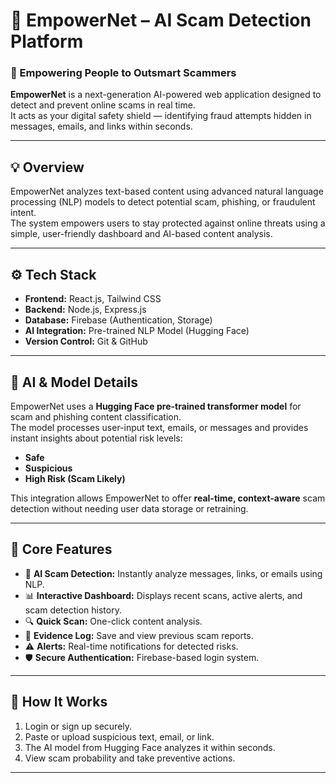 
# 🩵 EmpowerNet – AI Scam Detection Platform

### 🚨 Empowering People to Outsmart Scammers

**EmpowerNet** is a next-generation AI-powered web application designed to detect and prevent online scams in real time.  
It acts as your digital safety shield — identifying fraud attempts hidden in messages, emails, and links within seconds.

---

## 💡 Overview

EmpowerNet analyzes text-based content using advanced natural language processing (NLP) models to detect potential scam, phishing, or fraudulent intent.  
The system empowers users to stay protected against online threats using a simple, user-friendly dashboard and AI-based content analysis.

---

## ⚙️ Tech Stack

- **Frontend:** React.js, Tailwind CSS  
- **Backend:** Node.js, Express.js  
- **Database:** Firebase (Authentication, Storage)  
- **AI Integration:** Pre-trained NLP Model (Hugging Face)  
- **Version Control:** Git & GitHub  

---

## 🤖 AI & Model Details

EmpowerNet uses a **Hugging Face pre-trained transformer model** for scam and phishing content classification.  
The model processes user-input text, emails, or messages and provides instant insights about potential risk levels:
- **Safe**
- **Suspicious**
- **High Risk (Scam Likely)**

This integration allows EmpowerNet to offer **real-time, context-aware** scam detection without needing user data storage or retraining.

---

## 🧭 Core Features

- 🧠 **AI Scam Detection:** Instantly analyze messages, links, or emails using NLP.
- 📊 **Interactive Dashboard:** Displays recent scans, active alerts, and scam detection history.
- 🔍 **Quick Scan:** One-click content analysis.
- 📁 **Evidence Log:** Save and view previous scam reports.
- ⚠️ **Alerts:** Real-time notifications for detected risks.
- 🛡️ **Secure Authentication:** Firebase-based login system.

---

## 🚀 How It Works

1. Login or sign up securely.  
2. Paste or upload suspicious text, email, or link.  
3. The AI model from Hugging Face analyzes it within seconds.  
4. View scam probability and take preventive actions.  

---


